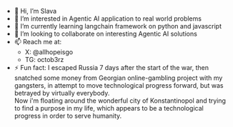 - 👋 Hi, I’m Slava
- 👀 I’m interested in Agentic AI application to real world problems 
- 🌱 I’m currently learning langchain framework on python and javascript 
- 💞️ I’m looking to collaborate on interesting Agentic AI solutions 
- 📫 Reach me at: 
   -   X: @allhopeisgo
   - TG: octob3rz
- ⚡ Fun fact: I escaped Russia 7 days after the start of the war, then snatched some money from Georgian online-gambling project with my gangsters, in attempt to move technological progress forward, but was betrayed by virtually everybody.  
Now i'm floating around the wonderful city of Konstantinopol and trying to find a purpose in my life, which appears to be a technological progress in order to serve humanity. 

<!---
GloryMighty/GloryMighty is a ✨ special ✨ repository because its `README.md` (this file) appears on your GitHub profile.
You can click the Preview link to take a look at your changes.
--->
